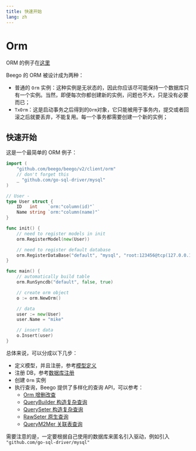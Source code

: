 ```yaml
---
title: 快速开始
lang: zh
---
```


# Orm

ORM 的例子在[这里](https://github.com/beego/beego-example/tree/master/orm)

Beego 的 ORM 被设计成为两种：
- 普通的 `Orm` 实例：这种实例是无状态的，因此你应该尽可能保持一个数据库只有一个实例。当然，即便每次你都创建新的实例，问题也不大，只是没有必要而已；
- `TxOrm`：这是启动事务之后得到的`Orm`对象，它只能被用于事务内，提交或者回滚之后就要丢弃，不能复用。每一个事务都需要创建一个新的实例；

## 快速开始

这是一个最简单的 ORM 例子：
```go
import (
	"github.com/beego/beego/v2/client/orm"
	// don't forget this
	_ "github.com/go-sql-driver/mysql"
)

// User -
type User struct {
	ID   int    `orm:"column(id)"`
	Name string `orm:"column(name)"`
}

func init() {
	// need to register models in init
	orm.RegisterModel(new(User))

	// need to register default database
	orm.RegisterDataBase("default", "mysql", "root:123456@tcp(127.0.0.1:3306)/beego?charset=utf8")
}

func main() {
	// automatically build table
	orm.RunSyncdb("default", false, true)

	// create orm object
	o := orm.NewOrm()

	// data
	user := new(User)
	user.Name = "mike"

	// insert data
	o.Insert(user)
}

```

总体来说，可以分成以下几步：
- 定义模型，并且注册，参考[模型定义](./model.md)
- 注册 DB，参考[数据库注册](./db.md)
- 创建 `Orm` 实例
- 执行查询，Beego 提供了多样化的查询 API，可以参考：
  - [Orm 增删改查](orm.md)
  - [QueryBuilder 构造复杂查询](./query_builder.md)
  - [QuerySeter 构造复杂查询](./query_seter.md)
  - [RawSeter 原生查询](./raw_seter.md)
  - [QueryM2Mer 关联表查询](./query_m2m.md)

需要注意的是，一定要根据自己使用的数据库来匿名引入驱动，例如引入 `"github.com/go-sql-driver/mysql"` 
